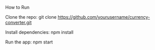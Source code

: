  How to Run
 
Clone the repo:
git clone https://github.com/yourusername/currency-converter.git

Install dependencies:
npm install

Run the app:
npm start
